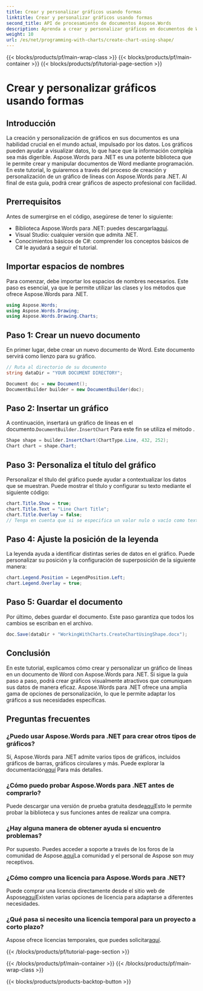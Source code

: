 ```yaml
---
title: Crear y personalizar gráficos usando formas
linktitle: Crear y personalizar gráficos usando formas
second_title: API de procesamiento de documentos Aspose.Words
description: Aprenda a crear y personalizar gráficos en documentos de Word con Aspose.Words para .NET con esta guía paso a paso. Perfecto para la visualización de datos.
weight: 10
url: /es/net/programming-with-charts/create-chart-using-shape/
---
```


{{< blocks/products/pf/main-wrap-class >}}
{{< blocks/products/pf/main-container >}}
{{< blocks/products/pf/tutorial-page-section >}}

# Crear y personalizar gráficos usando formas

## Introducción

La creación y personalización de gráficos en sus documentos es una habilidad crucial en el mundo actual, impulsado por los datos. Los gráficos pueden ayudar a visualizar datos, lo que hace que la información compleja sea más digerible. Aspose.Words para .NET es una potente biblioteca que le permite crear y manipular documentos de Word mediante programación. En este tutorial, lo guiaremos a través del proceso de creación y personalización de un gráfico de líneas con Aspose.Words para .NET. Al final de esta guía, podrá crear gráficos de aspecto profesional con facilidad.

## Prerrequisitos

Antes de sumergirse en el código, asegúrese de tener lo siguiente:

-  Biblioteca Aspose.Words para .NET: puedes descargarla[aquí](https://releases.aspose.com/words/net/).
- Visual Studio: cualquier versión que admita .NET.
- Conocimientos básicos de C#: comprender los conceptos básicos de C# le ayudará a seguir el tutorial.

## Importar espacios de nombres

Para comenzar, debe importar los espacios de nombres necesarios. Este paso es esencial, ya que le permite utilizar las clases y los métodos que ofrece Aspose.Words para .NET.

```csharp
using Aspose.Words;
using Aspose.Words.Drawing;
using Aspose.Words.Drawing.Charts;
```

## Paso 1: Crear un nuevo documento

En primer lugar, debe crear un nuevo documento de Word. Este documento servirá como lienzo para su gráfico.

```csharp
// Ruta al directorio de su documento
string dataDir = "YOUR DOCUMENT DIRECTORY";

Document doc = new Document();
DocumentBuilder builder = new DocumentBuilder(doc);
```

## Paso 2: Insertar un gráfico

 A continuación, insertará un gráfico de líneas en el documento.`DocumentBuilder.InsertChart` Para este fin se utiliza el método .

```csharp
Shape shape = builder.InsertChart(ChartType.Line, 432, 252);
Chart chart = shape.Chart;
```

## Paso 3: Personaliza el título del gráfico

Personalizar el título del gráfico puede ayudar a contextualizar los datos que se muestran. Puede mostrar el título y configurar su texto mediante el siguiente código:

```csharp
chart.Title.Show = true;
chart.Title.Text = "Line Chart Title";
chart.Title.Overlay = false;
// Tenga en cuenta que si se especifica un valor nulo o vacío como texto del título, se mostrará el título generado automáticamente.
```

## Paso 4: Ajuste la posición de la leyenda

La leyenda ayuda a identificar distintas series de datos en el gráfico. Puede personalizar su posición y la configuración de superposición de la siguiente manera:

```csharp
chart.Legend.Position = LegendPosition.Left;
chart.Legend.Overlay = true;
```

## Paso 5: Guardar el documento

Por último, debes guardar el documento. Este paso garantiza que todos los cambios se escriban en el archivo.

```csharp
doc.Save(dataDir + "WorkingWithCharts.CreateChartUsingShape.docx");
```

## Conclusión

En este tutorial, explicamos cómo crear y personalizar un gráfico de líneas en un documento de Word con Aspose.Words para .NET. Si sigue la guía paso a paso, podrá crear gráficos visualmente atractivos que comuniquen sus datos de manera eficaz. Aspose.Words para .NET ofrece una amplia gama de opciones de personalización, lo que le permite adaptar los gráficos a sus necesidades específicas.

## Preguntas frecuentes

### ¿Puedo usar Aspose.Words para .NET para crear otros tipos de gráficos?

 Sí, Aspose.Words para .NET admite varios tipos de gráficos, incluidos gráficos de barras, gráficos circulares y más. Puede explorar la documentación[aquí](https://reference.aspose.com/words/net/) Para más detalles.

### ¿Cómo puedo probar Aspose.Words para .NET antes de comprarlo?

 Puede descargar una versión de prueba gratuita desde[aquí](https://releases.aspose.com/)Esto le permite probar la biblioteca y sus funciones antes de realizar una compra.

### ¿Hay alguna manera de obtener ayuda si encuentro problemas?

 Por supuesto. Puedes acceder a soporte a través de los foros de la comunidad de Aspose.[aquí](https://forum.aspose.com/c/words/8)La comunidad y el personal de Aspose son muy receptivos.

### ¿Cómo compro una licencia para Aspose.Words para .NET?

 Puede comprar una licencia directamente desde el sitio web de Aspose[aquí](https://purchase.aspose.com/buy)Existen varias opciones de licencia para adaptarse a diferentes necesidades.

### ¿Qué pasa si necesito una licencia temporal para un proyecto a corto plazo?

 Aspose ofrece licencias temporales, que puedes solicitar[aquí](https://purchase.aspose.com/temporary-license/).

{{< /blocks/products/pf/tutorial-page-section >}}

{{< /blocks/products/pf/main-container >}}
{{< /blocks/products/pf/main-wrap-class >}}

{{< blocks/products/products-backtop-button >}}
